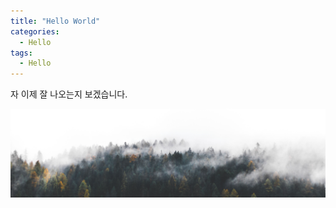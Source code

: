```yaml
---
title: "Hello World"
categories:
  - Hello
tags:
  - Hello
---
```


자 이제 잘 나오는지 보겠습니다.

![alt text](51202868726_9edcedc2cf_o.jpg)



